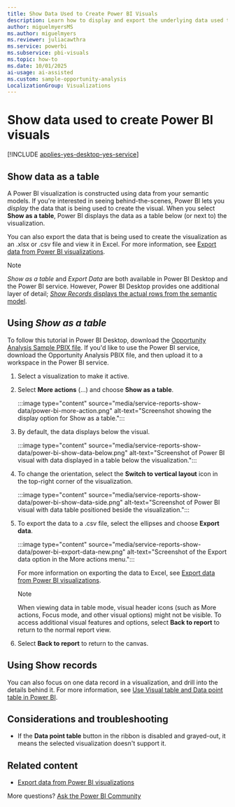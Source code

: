 ```yaml
---
title: Show Data Used to Create Power BI Visuals
description: Learn how to display and export the underlying data used to create Power BI visualizations. Show data as tables and export to .csv files.
author: miguelmyersMS
ms.author: miguelmyers
ms.reviewer: juliacawthra
ms.service: powerbi
ms.subservice: pbi-visuals
ms.topic: how-to
ms.date: 10/01/2025
ai-usage: ai-assisted
ms.custom: sample-opportunity-analysis
LocalizationGroup: Visualizations
---
```


# Show data used to create Power BI visuals

[!INCLUDE [applies-yes-desktop-yes-service](../includes/applies-yes-desktop-yes-service.md)]

## Show data as a table

A Power BI visualization is constructed using data from your semantic models. If you're interested in seeing behind-the-scenes, Power BI lets you *display* the data that is being used to create the visual. When you select **Show as a table**, Power BI displays the data as a table below (or next to) the visualization.

You can also export the data that is being used to create the visualization as an .xlsx or .csv file and view it in Excel. For more information, see [Export data from Power BI visualizations](power-bi-visualization-export-data.md).

> [!NOTE]
> *Show as a table* and *Export Data* are both available in Power BI Desktop and the Power BI service. However, Power BI Desktop provides one additional layer of detail; [*Show Records* displays the actual rows from the semantic model](../consumer/end-user-show-data.md).

## Using *Show as a table*

To follow this tutorial in Power BI Desktop, download the [Opportunity Analysis Sample PBIX file](https://download.microsoft.com/download/9/1/5/915ABCFA-7125-4D85-A7BD-05645BD95BD8/Opportunity%20Analysis%20Sample%20PBIX.pbix). If you'd like to use the Power BI service, download the Opportunity Analysis PBIX file, and then upload it to a workspace in the Power BI service.

1. Select a visualization to make it active.
1. Select **More actions** (...) and choose **Show as a table**.

   :::image type="content" source="media/service-reports-show-data/power-bi-more-action.png" alt-text="Screenshot showing the display option for Show as a table.":::

1. By default, the data displays below the visual.

   :::image type="content" source="media/service-reports-show-data/power-bi-show-data-below.png" alt-text="Screenshot of Power BI visual with data displayed in a table below the visualization.":::

1. To change the orientation, select the **Switch to vertical layout** icon in the top-right corner of the visualization.

   :::image type="content" source="media/service-reports-show-data/power-bi-show-data-side.png" alt-text="Screenshot of Power BI visual with data table positioned beside the visualization.":::

1. To export the data to a .csv file, select the ellipses and choose **Export data**.

   :::image type="content" source="media/service-reports-show-data/power-bi-export-data-new.png" alt-text="Screenshot of the Export data option in the More actions menu.":::

   For more information on exporting the data to Excel, see [Export data from Power BI visualizations](power-bi-visualization-export-data.md).

   > [!NOTE]
   > When viewing data in table mode, visual header icons (such as More actions, Focus mode, and other visual options) might not be visible. To access additional visual features and options, select **Back to report** to return to the normal report view.

1. Select **Back to report** to return to the canvas.

## Using Show records

You can also focus on one data record in a visualization, and drill into the details behind it. For more information, see [Use Visual table and Data point table in Power BI](../consumer/end-user-show-data.md).

## Considerations and troubleshooting

- If the **Data point table** button in the ribbon is disabled and grayed-out, it means the selected visualization doesn't support it.

## Related content

- [Export data from Power BI visualizations](power-bi-visualization-export-data.md)

More questions? [Ask the Power BI Community](https://community.powerbi.com/)
